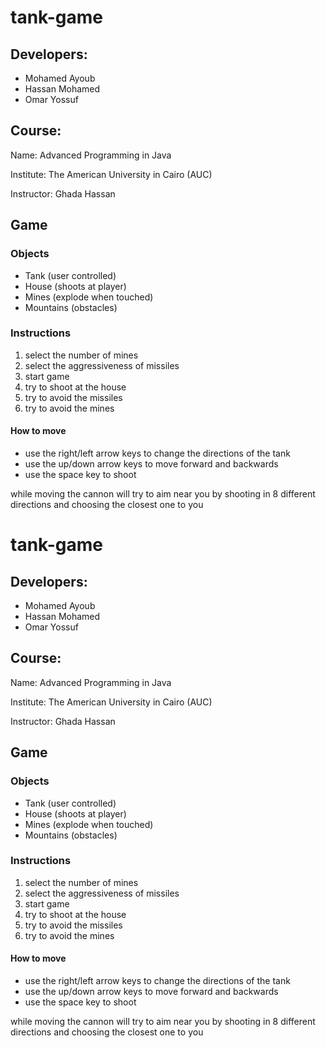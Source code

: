 # tank-game

## Developers:

- Mohamed Ayoub
- Hassan Mohamed
- Omar Yossuf

## Course:

Name: Advanced Programming in Java

Institute: The American University in Cairo (AUC)

Instructor: Ghada Hassan

## Game

### Objects

- Tank (user controlled)
- House (shoots at player)
- Mines (explode when touched)
- Mountains (obstacles)

### Instructions

1. select the number of mines
2. select the aggressiveness of missiles
3. start game
4. try to shoot at the house
5. try to avoid the missiles
6. try to avoid the mines

#### How to move

- use the right/left arrow keys to change the directions of the tank
- use the up/down arrow keys to move forward and backwards
- use the space key to shoot

while moving the cannon will try to aim near you by shooting in 8 different directions and choosing the closest one to you

# tank-game

## Developers:
- Mohamed Ayoub
- Hassan Mohamed
- Omar Yossuf


## Course:
Name: Advanced Programming in Java 

Institute: The American University in Cairo (AUC)

Instructor: Ghada Hassan


## Game
### Objects
- Tank (user controlled)
- House (shoots at player)
- Mines (explode when touched)
- Mountains (obstacles)

### Instructions
1. select the number of mines
2. select the aggressiveness of missiles
3. start game
4. try to shoot at the house
5. try to avoid the missiles
6. try to avoid the mines

#### How to move
- use the right/left arrow keys to change the directions of the tank
- use the up/down arrow keys to move forward and backwards
- use the space key to shoot

while moving the cannon will try to aim near you by shooting in 8 different directions and choosing the closest one to you


